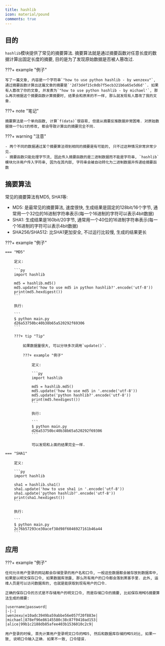 ```yaml
---
title: hashlib
icon: material/pound
comments: true
---
```


## 目的

`hashlib`模块提供了常见的摘要算法. 摘要算法就是通过摘要函数对任意长度的数据计算出固定长度的摘要, 目的是为了发现原始数据是否被人篡改过.

???+ example "例子"

    写了一篇文章, 内容是一个字符串`"how to use python hashlib - by wenzexu"`, 通过摘要函数计算出这篇文章的摘要是`'2d73d4f15c0db7f5ecb321b6a65e5d6d'`. 如果有人篡改了你的文章, 并发表为`"how to use python hashlib - by michael'`, 那么再次根据这个摘要函数计算摘要时, 结果会和原来的不一样, 那么就发现有人篡改了我的文章.

???+ note "笔记"

    摘要算法是一个单向函数, 计算`f(data)`很容易, 但是从摘要反推数据非常困难. 对原始数据做一个bit的修改, 都会导致计算出的摘要完全不同.

???+ warning "注意"

    - 两个不同的数据通过某个摘要算法得到相同的摘要是有可能的, 只不过这种情况非常非常少见.
    - 摘要函数只能处理字节流, 因此传入摘要函数的是二进制数据而不能是字符串, `hashlib`模块允许用户传入字符串, 因为在其内部, 字符串会被自动转化为二进制数据并传递给摘要函数

## 摘要算法

常见的摘要算法有MD5, SHA1等: 

- MD5: 是最常见的摘要算法, 速度很快, 生成结果是固定的128bit/16个字节, 通常用一个32位的16进制字符串表示(每一个16进制的字符可以表示4bit数据)
- SHA1: 生成结果是160bit/20字节, 通常用一个40位的16进制字符串表示(每一个16进制的字符可以表示4bit数据)
- SHA256/SHA512: 比SHA1更加安全, 不过运行比较慢, 生成的结果更长

???+ example "例子"

    === "MD5"

        定义:

        ```py
        import hashlib

        md5 = hashlib.md5()
        md5.update('how to use md5 in python hashlib?'.encode('utf-8'))
        print(md5.hexdigest())
        ```

        执行: 

        ```
        $ python main.py
        d26a53750bc40b38b65a520292f69306
        ```

        ???+ tip "Tip"

            如果数据量很大, 可以分块多次调用`update()`.

            ???+ example "例子"

                定义:

                ```py
                import hashlib

                md5 = hashlib.md5()
                md5.update('how to use md5 in '.encode('utf-8'))
                md5.update('python hashlib?'.encode('utf-8'))
                print(md5.hexdigest())
                ```

                执行: 

                ```
                $ python main.py
                d26a53750bc40b38b65a520292f69306
                ```

                可以发现和上面的结果完全一样.

    === "SHA1"

        定义:

        ```py
        import hashlib

        sha1 = hashlib.sha1()
        sha1.update('how to use sha1 in '.encode('utf-8'))
        sha1.update('python hashlib?'.encode('utf-8'))
        print(sha1.hexdigest())
        ```

        执行: 

        ```
        $ python main.py
        2c76b57293ce30acef38d98f6046927161b46a44
        ```

## 应用

???+ example "例子"

    任何允许用户登录的网站都会存储登录的用户名和口令, 一般这些数据都会被存放到数据库中, 如果是以明文保存口令, 如果数据库泄露, 那么所有用户的口令都会落到黑客手里. 此外, 运维人员是可以访问数据库的, 也就是能获取到现有用户的口令.

    正确的保存口令的方式是不存储用户的明文口令, 而是存储口令的摘要, 比如保存用MD5摘要算法生成的摘要:

    |username|password|
    |-|-|
    |wenzexu|e10adc3949ba59abbe56e057f20f883e|
    |michael|878ef96e86145580c38c87f0410ad153|
    |alice|99b1c2188db85afee403b1536010c2c9|

    用户登录的时候, 首先计算用户登录明文口令的MD5, 然后和数据库存储的MD5对比, 如果一致, 说明口令输入正确. 如果不一致, 口令错误.

[^1]: Hashlib. (n.d.). Retrieved June 19, 2024, from https://www.liaoxuefeng.com/wiki/1016959663602400/1017686752491744